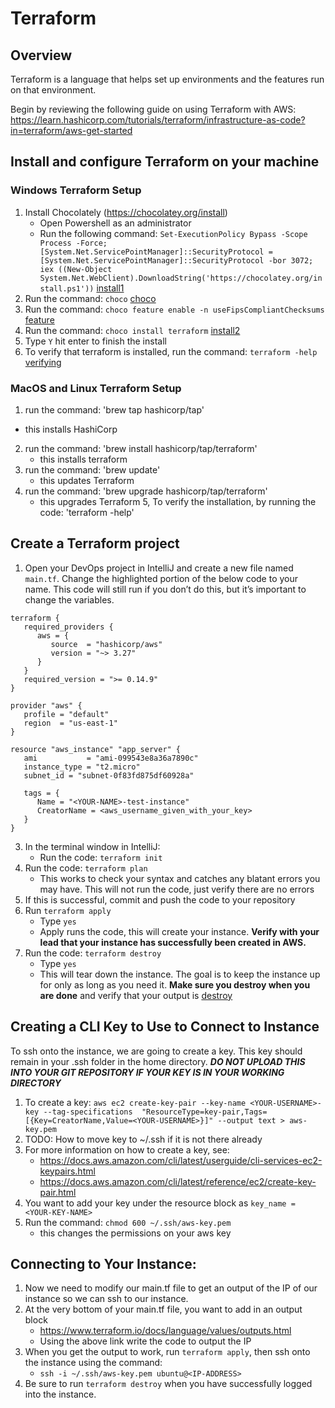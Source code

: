 # Terraform

## Overview

Terraform is a language that helps set up environments and the features run on that environment.

Begin by reviewing the following guide on using Terraform with AWS: 
https://learn.hashicorp.com/tutorials/terraform/infrastructure-as-code?in=terraform/aws-get-started

## Install and configure Terraform on your machine

### Windows Terraform Setup

1. Install Chocolately (https://chocolatey.org/install)
    + Open Powershell as an administrator
    + Run the following command: `Set-ExecutionPolicy Bypass -Scope Process -Force; [System.Net.ServicePointManager]::SecurityProtocol = [System.Net.ServicePointManager]::SecurityProtocol -bor 3072; iex ((New-Object System.Net.WebClient).DownloadString('https://chocolatey.org/install.ps1'))`
   [install1](!https://github.com/SteampunkFoundry/DevOpsForBeginnersCourse/blob/rachel-updates/imgs/chocolatey1.png)
2. Run the command: `choco`
   [choco](!https://github.com/SteampunkFoundry/DevOpsForBeginnersCourse/blob/rachel-updates/imgs/chocolatey2.png)
3. Run the command: `choco feature enable -n useFipsCompliantChecksums`
   [feature](!https://github.com/SteampunkFoundry/DevOpsForBeginnersCourse/blob/rachel-updates/imgs/chocolatey3.png)
4. Run the command: `choco install terraform`
   [install2](!https://github.com/SteampunkFoundry/DevOpsForBeginnersCourse/blob/rachel-updates/imgs/chocolatey4.png)
5. Type `Y` hit enter to finish the install
6. To verify that terraform is installed, run the command: `terraform -help`
   [verifying](!https://github.com/SteampunkFoundry/DevOpsForBeginnersCourse/blob/rachel-updates/imgs/chocolatey5.png)

### MacOS and Linux Terraform Setup 

1.  run the command: 'brew tap hashicorp/tap'
   + this installs HashiCorp
2. run the command: 'brew install hashicorp/tap/terraform'
   + this installs terraform
3. run the command: 'brew update'
   + this updates Terraform
4. run the command: 'brew upgrade hashicorp/tap/terraform'
   + this upgrades Terraform
     5, To verify the installation, by running the code: 'terraform -help'

## Create a Terraform project

1. Open your DevOps project in IntelliJ and create a new file named `main.tf`.
Change the highlighted portion of the below code to your name. This code will still run 
if you don’t do this, but it’s important to change the variables. 
```hcl
terraform { 
   required_providers { 
      aws = { 
         source  = "hashicorp/aws"
         version = "~> 3.27" 
      } 
   }
   required_version = ">= 0.14.9"
}

provider "aws" { 
   profile = "default"
   region  = "us-east-1"
}

resource "aws_instance" "app_server" { 
   ami           = "ami-099543e8a36a7890c"
   instance_type = "t2.micro"
   subnet_id = "subnet-0f83fd875df60928a"
   
   tags = { 
      Name = "<YOUR-NAME>-test-instance"
      CreatorName = <aws_username_given_with_your_key>
   } 
}
```

3. In the terminal window in IntelliJ: 
   + Run the code: `terraform init`
4. Run the code: `terraform plan`
   + This works to check your syntax and catches any blatant errors you may have. This will 
   not run the code, just verify there are no errors
5. If this is successful, commit and push the code to your repository
6. Run `terraform apply`
   + Type `yes`
   + Apply runs the code, this will create your instance. **Verify with your lead that your instance 
   has successfully been created in AWS.**
7. Run the code: `terraform destroy`
   + Type `yes`
   + This will tear down the instance. The goal is to keep the instance up for only as long as you 
   need it. **Make sure you destroy when you are done** and verify that your output is
[destroy](!https://github.com/SteampunkFoundry/DevOpsForBeginnersCourse/blob/rachel-updates/imgs/destroy.png)

## Creating a CLI Key to Use to Connect to Instance

To ssh onto the instance, we are going to create a key. This key should remain in your .ssh folder
in the home directory. 
_**DO NOT UPLOAD THIS INTO YOUR GIT REPOSITORY IF YOUR KEY IS IN YOUR WORKING DIRECTORY**_
1. To create a key: `aws ec2 create-key-pair --key-name <YOUR-USERNAME>-key --tag-specifications  "ResourceType=key-pair,Tags=[{Key=CreatorName,Value=<YOUR-USERNAME>}]" --output text > aws-key.pem`
2. TODO: How to move key to ~/.ssh if it is not there already
3. For more information on how to create a key, see:
   + https://docs.aws.amazon.com/cli/latest/userguide/cli-services-ec2-keypairs.html
   + https://docs.aws.amazon.com/cli/latest/reference/ec2/create-key-pair.html
4. You want to add your key under the resource block as `key_name = <YOUR-KEY-NAME>`
5. Run the command: `chmod 600 ~/.ssh/aws-key.pem`
   + this changes the permissions on your aws key

## Connecting to Your Instance:

1. Now we need to modify our main.tf file to get an output of the IP of our instance so we can 
ssh to our instance.
2. At the very bottom of your main.tf file, you want to add in an output block
   + https://www.terraform.io/docs/language/values/outputs.html
   + Using the above link write the code to output the IP
3. When you get the output to work, run `terraform apply`, then ssh onto the instance 
   using the command:
   + `ssh -i ~/.ssh/aws-key.pem ubuntu@<IP-ADDRESS>`
4. Be sure to run `terraform destroy` when you have successfully logged into the instance.
